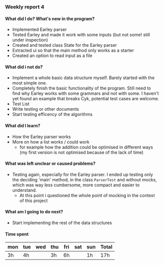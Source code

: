 ### Weekly report 4

#### What did I do? What's new in the program?
- Implemented Earley parser
- Tested Earley and made it work with some inputs (but not some! still under inspection)
- Created and tested class State for the Earley parser
- Extracted ui so that the main method only works as a starter
- Created an option to read input as a file

#### What did i not do?
- Implement a whole basic data structure myself. Barely started with the most simple one.
- Completely finish the basic functionality of the program. Still need to find why Earley works with some grammars and not with some. I haven't yet found an example that breaks Cyk, potential test cases are welcome.
- Test List
- Write testing or other documents
- Start testing efficency of the algorithms

#### What did I learn?
- How the Earley parser works
- More on how a list works / could work
    - for example how the addition could be optimised in different ways (my first version is not optimised because of the lack of time)

#### What was left unclear or caused problems?
- Testing again, especially for the Earley parser. I ended up testing only the deciding 'main' method, in the class `ParserTest` and without mocks, which was way less cumbersome, more compact and easier to understand.
    - At this point i questioned the whole point of mocking in the context of this project

#### What am I going to do next?
- Start implementing the rest of the data structures

#### Time spent

mon | tue | wed | thu | fri | sat | sun | **Total**
--- | --- | --- | --- | --- | --- | --- | ---
 3h | 4h  |     | 3h  | 6h  |     | 1h  |   17h  
    
